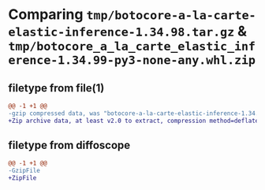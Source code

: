 # Comparing `tmp/botocore-a-la-carte-elastic-inference-1.34.98.tar.gz` & `tmp/botocore_a_la_carte_elastic_inference-1.34.99-py3-none-any.whl.zip`

## filetype from file(1)

```diff
@@ -1 +1 @@
-gzip compressed data, was "botocore-a-la-carte-elastic-inference-1.34.98.tar", last modified: Sat May  4 01:01:24 2024, max compression
+Zip archive data, at least v2.0 to extract, compression method=deflate
```

## filetype from diffoscope

```diff
@@ -1 +1 @@
-GzipFile
+ZipFile
```

